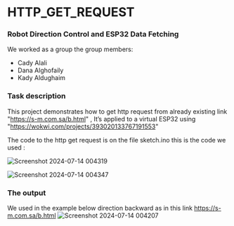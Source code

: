 # HTTP_GET_REQUEST
### Robot Direction Control and ESP32 Data Fetching

We worked as a group
the group members:
- Cady Alali
- Dana Alghofaily
- Kady Aldughaim

### Task description 

This project demonstrates how to get http request from already existing link 
"https://s-m.com.sa/b.html" ,
It’s applied to a virtual ESP32 using "https://wokwi.com/projects/393020133767191553"

The code to the http get request is on the file sketch.ino 
this is the code we used :

![Screenshot 2024-07-14 004319](https://github.com/user-attachments/assets/08e9afd2-024f-4c7e-8003-5f34f1f030f9)


![Screenshot 2024-07-14 004347](https://github.com/user-attachments/assets/5a5c51df-6d80-45e5-b062-1829a5170226)


### The output 
We used in the example below 
direction backward as in this link 
https://s-m.com.sa/b.html
![Screenshot 2024-07-14 004207](https://github.com/user-attachments/assets/ed7265f9-d4a3-406b-a1e6-a412775e0a6d)
